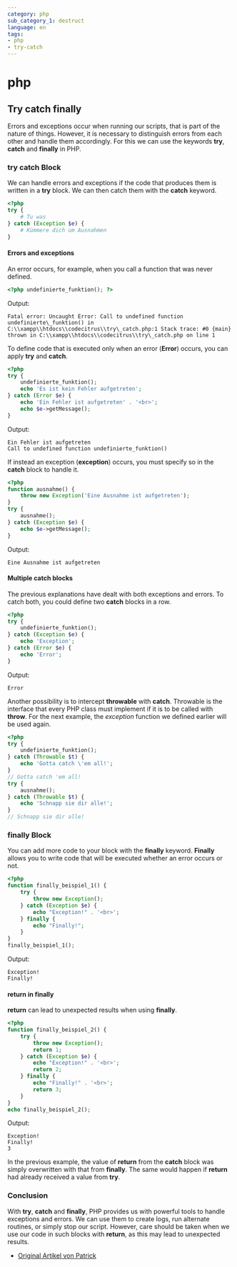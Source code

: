 ```yaml
---
category: php
sub_category_1: destruct
language: en
tags:
- php
- try-catch
---
```


# php

## Try catch finally

Errors and exceptions occur when running our scripts, that is part of the nature of things.
However, it is necessary to distinguish errors from each other and handle them accordingly.
For this we can use the keywords **try**, **catch** and **finally** in PHP.

### try catch Block

We can handle errors and exceptions if the code that produces them is written in a **try** block.
We can then catch them with the **catch** keyword.

```php
<?php
try {
    # Tu was
} catch (Exception $e) {
    # Kümmere dich um Ausnahmen
}
```

#### Errors and exceptions

An error occurs, for example, when you call a function that was never defined.

```php
<?php undefinierte_funktion(); ?>
```

Output:

```batch
Fatal error: Uncaught Error: Call to undefined function undefinierte\_funktion() in C:\\xampp\\htdocs\\codecitrus\\try\_catch.php:1 Stack trace: #0 {main} thrown in C:\\xampp\\htdocs\\codecitrus\\try\_catch.php on line 1
```

To define code that is executed only when an error (**Error**) occurs, you can apply **try** and **catch**.

```php
<?php
try {
    undefinierte_funktion();
    echo 'Es ist kein Fehler aufgetreten';
} catch (Error $e) {
    echo 'Ein Fehler ist aufgetreten' . '<br>';
    echo $e->getMessage();
}
```

Output:

```batch
Ein Fehler ist aufgetreten
Call to undefined function undefinierte_funktion()
```

If instead an exception (**exception**) occurs, you must specify so in the **catch** block to handle it.

```php
<?php
function ausnahme() {
    throw new Exception('Eine Ausnahme ist aufgetreten');
}
try {
    ausnahme();
} catch (Exception $e) {
    echo $e->getMessage();
}
```

Output:

```batch
Eine Ausnahme ist aufgetreten
```

#### Multiple catch blocks

The previous explanations have dealt with both exceptions and errors. To catch both, you could define two **catch** blocks in a row.

```php
<?php
try {
    undefinierte_funktion();
} catch (Exception $e) {
    echo 'Exception';
} catch (Error $e) {
    echo 'Error';
}
```

Output:

```batch
Error
```

Another possibility is to intercept **throwable** with **catch**.
Throwable is the interface that every PHP class must implement if it is to be called with **throw**.
For the next example, the _exception_ function we defined earlier will be used again.

```php
<?php
try {
    undefinierte_funktion();
} catch (Throwable $t) {
    echo 'Gotta catch \'em all!';
}
// Gotta catch 'em all!
try {
    ausnahme();
} catch (Throwable $t) {
    echo 'Schnapp sie dir alle!';
}
// Schnapp sie dir alle!
```

### finally Block

You can add more code to your block with the **finally** keyword.
**Finally** allows you to write code that will be executed whether an error occurs or not.

```php
<?php
function finally_beispiel_1() {
    try {
        throw new Exception();
    } catch (Exception $e) {
        echo "Exception!" . '<br>';
    } finally {
        echo "Finally!";
    }
}
finally_beispiel_1();
```

Output:

```batch
Exception!
Finally!
```

#### return in finally

**return** can lead to unexpected results when using **finally**.

```php
<?php
function finally_beispiel_2() {
    try {
        throw new Exception();
        return 1;
    } catch (Exception $e) {
        echo "Exception!" . '<br>';
        return 2;
    } finally {
        echo "Finally!" . '<br>';
        return 3;
    }
}
echo finally_beispiel_2();
```

Output:

```batch
Exception!
Finally!
3
```

In the previous example, the value of **return** from the **catch** block was simply overwritten with that from **finally**.
The same would happen if **return** had already received a value from **try**.

### Conclusion

With **try**, **catch** and **finally**, PHP provides us with powerful tools to handle exceptions and errors.
We can use them to create logs, run alternate routines, or simply stop our script.
However, care should be taken when we use our code in such blocks with **return**, as this may lead to unexpected results.

- [Original Artikel von Patrick](https://codegree.de/php-try-catch/)
